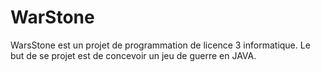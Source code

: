 # WarStone
WarsStone est un projet de programmation de licence 3 informatique.
Le but de se projet est de concevoir un jeu de guerre en JAVA.